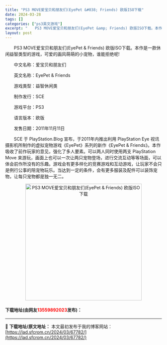 ```yaml
---
title: "PS3 MOVE爱宝贝和朋友们(EyePet &#038; Friends) 欧版ISO下载"
date: 2024-03-28
tags: []
categories: ["ps3英文游戏"]
excerpt: "　　PS3 MOVE爱宝贝和朋友们(EyePet &amp; Friends) 欧版ISO下载。本作是一款休闲益智类型的游戏，可爱的画风萌萌的小宠物，谁能拒绝呢! 　　中文名称：爱宝贝和朋友们 　　英文名称：EyePet &amp; Friends 　　游戏类型：益智休闲类 　　制作发行：SCE 　&hellip;"
layout: post
---
```


 <p>　　PS3 MOVE爱宝贝和朋友们(EyePet &amp; Friends) 欧版ISO下载。本作是一款休闲益智类型的游戏，可爱的画风萌萌的小宠物，谁能拒绝呢!</p> <p>　　中文名称：爱宝贝和朋友们</p> <p>　　英文名称：EyePet &amp; Friends</p> <p>　　游戏类型：益智休闲类</p> <p>　　制作发行：SCE</p> <p>　　游戏平台：PS3</p> <p>　　语言版本：欧版</p> <p>　　发售日期：2011年11月11日</p> <p>　　SCE 于 PlayStation.Blog 宣布，于2011年内推出利用 PlayStation Eye 视讯摄影机所制作的虚拟宠物游戏《EyePet》系列的新作《EyePet &amp; Friends》。本作吸收了前作玩家的意见，强化了多人要素。可以两人同时使用两支 PlayStation Move 来游玩，画面上也可以一次让两只宠物登场，进行交流互动等等场面，可以体会前作所没有的乐趣。游戏会有更多样化的竞赛游戏和互动游戏，让玩家不会只是例行公事的陪宠物玩乐。当达到一定的条件，会有更多服装及配件可以装饰宠物，让每只宠物都是独一无二。</p> <p align="center"><img align="" border="0" src="https://lad.sfcrom.cn/wp-content/uploads/2024/03/20240328_66051d9482f08.jpg" width="374" alt="PS3 MOVE爱宝贝和朋友们(EyePet &amp; Friends) 欧版ISO下载" /></p> <p><h4>下载地址(由网友<font color="red">13559892023</font>发布)：</h4></p> 

---
📖 **下载地址/原文地址：** 本文最初发布于我的博客网站：[https://lad.sfcrom.cn/2024/03/67782/](https://lad.sfcrom.cn/2024/03/67782/)
